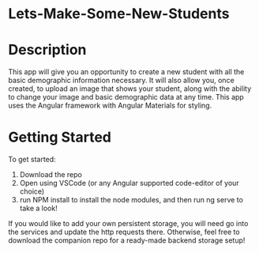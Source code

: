# Lets-Make-Some-New-Students

# Description
This app will give you an opportunity to create a new student with all the basic demographic information necessary.  It will also allow you, once created, to upload an image that shows your student, along with the ability to change your image and basic demographic data at any time. This app uses the Angular framework with Angular Materials for styling.

# Getting Started

To get started:
1. Download the repo
2. Open using VSCode (or any Angular supported code-editor of your choice)
3. run NPM install to install the node modules, and then run ng serve to take a look!


If you would like to add your own persistent storage, you will need go into the services and update the http requests there. Otherwise, feel free to download the companion repo for a ready-made backend storage setup!
